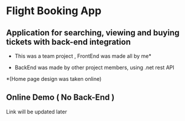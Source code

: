 # Flight Booking App
## Application for searching, viewing and buying tickets with back-end integration
- This was a team project , FrontEnd was made all by me*

- BackEnd was made by other project members, using .net rest API

*(Home page design was taken online)

## Online Demo ( No Back-End )
Link will be updated later
